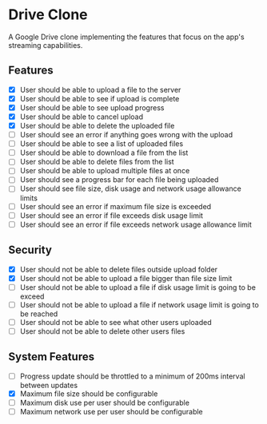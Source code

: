 # Drive Clone

A Google Drive clone implementing the features that focus on the app's streaming capabilities.

## Features

- [x] User should be able to upload a file to the server
- [x] User should be able to see if upload is complete
- [x] User should be able to see upload progress
- [x] User should be able to cancel upload
- [x] User should be able to delete the uploaded file
- [ ] User should see an error if anything goes wrong with the upload
- [ ] User should be able to see a list of uploaded files
- [ ] User should be able to download a file from the list
- [ ] User should be able to delete files from the list
- [ ] User should be able to upload multiple files at once
- [ ] User should see a progress bar for each file being uploaded
- [ ] User should see file size, disk usage and network usage allowance limits
- [ ] User should see an error if maximum file size is exceeded
- [ ] User should see an error if file exceeds disk usage limit
- [ ] User should see an error if file exceeds network usage allowance limit

## Security

- [x] User should not be able to delete files outside upload folder
- [x] User should not be able to upload a file bigger than file size limit
- [ ] User should not be able to upload a file if disk usage limit is going to be exceed
- [ ] User should not be able to upload a file if network usage limit is going to be reached
- [ ] User should not be able to see what other users uploaded
- [ ] User should not be able to delete other users files

## System Features

- [ ] Progress update should be throttled to a minimum of 200ms interval between updates
- [x] Maximum file size should be configurable
- [ ] Maximum disk use per user should be configurable
- [ ] Maximum network use per user should be configurable
